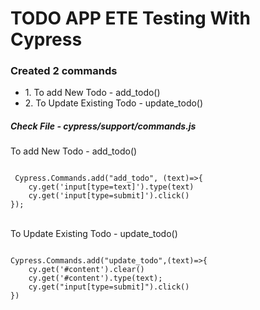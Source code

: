 # TODO APP ETE Testing With Cypress


 <h3>Created 2 commands</h3>
 <ul>
  <li>
  1. To add New Todo - add_todo()
  </li>
  <li>
    2. To Update Existing Todo - update_todo()
  </li>
 </ul>
 
 
 <h5> Check File - cypress/support/commands.js</h5>
 
 <p>To add New Todo - add_todo()</p>
 <code>
 Cypress.Commands.add("add_todo", (text)=>{
    cy.get('input[type=text]').type(text)
    cy.get('input[type=submit]').click()
});
</code>
<br />
<p> To Update Existing Todo - update_todo()</p>
<code>
Cypress.Commands.add("update_todo",(text)=>{
    cy.get('#content').clear()
    cy.get('#content').type(text);
    cy.get("input[type=submit]").click()
})
</code>
